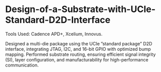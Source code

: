 # Design-of-a-Substrate-with-UCIe-Standard-D2D-Interface


Tools Used: Cadence APD+, Xcelium, Innovus.

 Designed a multi-die package using the UCIe ”standard package” D2D interface, integrating JTAG, I2C, and 16-bit
 GPIO with optimized bump mapping.
 Performed substrate routing, ensuring efficient signal integrity (SI), layer configuration, and manufacturability for
 high-performance communication.
